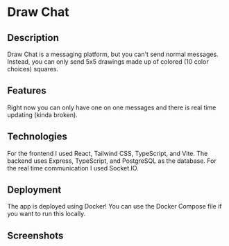 # Draw Chat

## Description

Draw Chat is a messaging platform, but you can't send normal messages. Instead, you can only send 5x5 drawings made up of colored (10 color choices) squares.

## Features

Right now you can only have one on one messages and there is real time updating (kinda broken).

## Technologies

For the frontend I used React, Tailwind CSS, TypeScript, and Vite. The backend uses Express, TypeScript, and PostgreSQL as the database. For the real time communication I used Socket.IO.

## Deployment

The app is deployed using Docker! You can use the Docker Compose file if you want to run this locally.

## Screenshots
